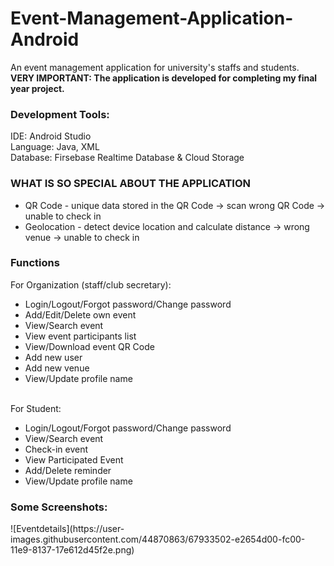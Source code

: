 # Event-Management-Application-Android
An event management application for university's staffs and students.
</br><b>VERY IMPORTANT: The application is developed for completing my final year project.</b>
<h3>Development Tools:</h3>
IDE: Android Studio
</br>Language: Java, XML
</br>Database: Firsebase Realtime Database & Cloud Storage
<h3>WHAT IS SO SPECIAL ABOUT THE APPLICATION</h3>
<ul>
  <li>QR Code - unique data stored in the QR Code -> scan wrong QR Code -> unable to check in</li>
  <li>Geolocation - detect device location and calculate distance -> wrong venue -> unable to check in</li>
</ul>
<h3>Functions</h3>
For Organization (staff/club secretary): 
<ul>
  <li>Login/Logout/Forgot password/Change password</li>
  <li>Add/Edit/Delete own event</li>
  <li>View/Search event</li>
  <li>View event participants list</li>
  <li>View/Download event QR Code</li>
  <li>Add new user</li>
  <li>Add new venue</li>
  <li>View/Update profile name</li>
</ul>
</br>For Student:
<ul>
  <li>Login/Logout/Forgot password/Change password</li>
  <li>View/Search event</li>
  <li>Check-in event</li>
  <li>View Participated Event</li>
  <li>Add/Delete reminder</li>
  <li>View/Update profile name</li>
</ul>
<h3>Some Screenshots: </h3>
![Eventdetails](https://user-images.githubusercontent.com/44870863/67933502-e2654d00-fc00-11e9-8137-17e612d45f2e.png)



